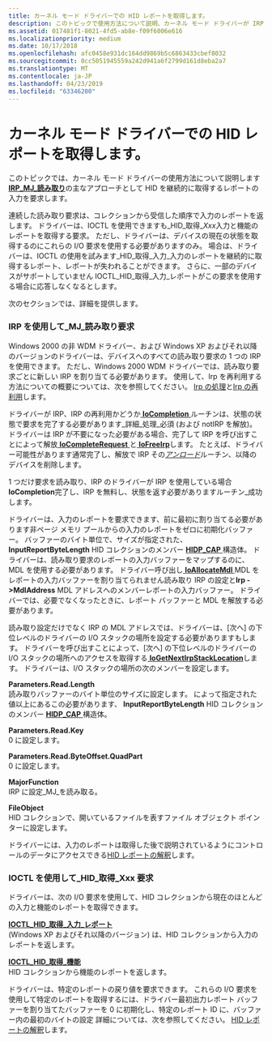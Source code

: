 ```yaml
---
title: カーネル モード ドライバーでの HID レポートを取得します。
description: このトピックで使用方法について説明、カーネル モード ドライバーが IRP_MJ_READ 要求の主なアプローチとして HID 入力レポートを継続的に取得するため。
ms.assetid: 017481f1-8021-4fd5-ab8e-f09f6006e616
ms.localizationpriority: medium
ms.date: 10/17/2018
ms.openlocfilehash: afc0458e931dc164dd9869b5c6863433cbef8032
ms.sourcegitcommit: 0cc5051945559a242d941a6f2799d161d8eba2a7
ms.translationtype: MT
ms.contentlocale: ja-JP
ms.lasthandoff: 04/23/2019
ms.locfileid: "63346200"
---
```

# <a name="obtaining-hid-reports-by-kernel-mode-drivers"></a>カーネル モード ドライバーでの HID レポートを取得します。


このトピックでは、カーネル モード ドライバーの使用方法について説明します[ **IRP\_MJ\_読み取り**](https://msdn.microsoft.com/library/windows/hardware/ff550794)の主なアプローチとして HID を継続的に取得するレポートの入力を要求します。

連続した読み取り要求は、コレクションから受信した順序で入力のレポートを返します。 ドライバーは、IOCTL を使用できますも\_HID\_取得\_*Xxx*入力と機能のレポートを取得する要求。 ただし、ドライバーは、デバイスの現在の状態を取得するのにこれらの I/O 要求を使用する必要がありますのみ。 場合は、ドライバーは、IOCTL の使用を試みます\_HID\_取得\_入力\_入力のレポートを継続的に取得するレポート、レポートが失われることができます。 さらに、一部のデバイスがサポートしていません IOCTL\_HID\_取得\_入力\_レポートがこの要求を使用する場合に応答しなくなるとします。

次のセクションでは、詳細を提供します。

### <a href="" id="using-irp-ml-read-requests"></a>IRP を使用して\_MJ\_読み取り要求

Windows 2000 の非 WDM ドライバー、および Windows XP およびそれ以降のバージョンのドライバーは、デバイスへのすべての読み取り要求の 1 つの IRP を使用できます。 ただし、Windows 2000 WDM ドライバーでは、読み取り要求ごとに新しい IRP を割り当てる必要があります。 使用して、Irp を再利用する方法についての概要については、次を参照してください。 [Irp の処理](https://msdn.microsoft.com/library/windows/hardware/ff546847)と[Irp の再利用](https://msdn.microsoft.com/library/windows/hardware/ff561107)します。

ドライバーが IRP、IRP の再利用かどうか[ **IoCompletion** ](https://msdn.microsoft.com/library/windows/hardware/ff548354)ルーチンは、状態の状態で要求を完了する必要があります\_詳細\_処理\_必須 (および notIRP を解放)。 ドライバーは IRP が不要になった必要がある場合、完了して IRP を呼び出すことによって解放[ **IoCompleteRequest** ](https://msdn.microsoft.com/library/windows/hardware/ff548343)と[ **IoFreeIrp**](https://msdn.microsoft.com/library/windows/hardware/ff549113)します。 たとえば、ドライバー可能性があります通常完了し、解放で IRP その[*アンロード*](https://msdn.microsoft.com/library/windows/hardware/ff564886)ルーチン、以降のデバイスを削除します。

1 つだけ要求を読み取り、IRP のドライバーが IRP を使用している場合**IoCompletion**完了し、IRP を無料し、状態を返す必要がありますルーチン\_成功します。

ドライバーは、入力のレポートを要求できます、前に最初に割り当てる必要があります非ページ メモリ プールからの入力のレポートをゼロに初期化バッファー。 バッファーのバイト単位で、サイズが指定された、 **InputReportByteLength** HID コレクションのメンバー [ **HIDP\_CAP** ](https://msdn.microsoft.com/library/windows/hardware/ff539697)構造体。 ドライバーは、読み取り要求のレポートの入力バッファーをマップするのに、MDL を使用する必要があります。 ドライバー呼び出し[ **IoAllocateMdl** ](https://msdn.microsoft.com/library/windows/hardware/ff548263) MDL をレポートの入力バッファーを割り当てられません読み取り IRP の設定と**Irp -&gt;MdlAddress** MDL アドレスへのメンバーレポートの入力バッファー。 ドライバーでは、必要でなくなったときに、レポート バッファーと MDL を解放する必要があります。

読み取り設定だけでなく IRP の MDL アドレスでは、ドライバーは、[次へ] の下位レベルのドライバーの I/O スタックの場所を設定する必要がありますもします。 ドライバーを呼び出すことによって、[次へ] の下位レベルのドライバーの I/O スタックの場所へのアクセスを取得する[ **IoGetNextIrpStackLocation**](https://msdn.microsoft.com/library/windows/hardware/ff549266)します。 ドライバーは、I/O スタックの場所の次のメンバーを設定します。

<a href="" id="parameters-read-length"></a>**Parameters.Read.Length**  
読み取りバッファーのバイト単位のサイズに設定します。 によって指定された値以上にあるこの必要があります、 **InputReportByteLength** HID コレクションのメンバー [ **HIDP\_CAP** ](https://msdn.microsoft.com/library/windows/hardware/ff539697)構造体。

<a href="" id="parameters-read-key"></a>**Parameters.Read.Key**  
0 に設定します。

<a href="" id="parameters-read-byteoffset-quadpart"></a>**Parameters.Read.ByteOffset.QuadPart**  
0 に設定します。

<a href="" id="majorfunction"></a>**MajorFunction**  
IRP に設定\_MJ\_を読み取る。

<a href="" id="fileobject"></a>**FileObject**  
HID コレクションで、開いているファイルを表すファイル オブジェクト ポインターに設定します。

ドライバーには、入力のレポートは取得した後で説明されているようにコントロールのデータにアクセスできる[HID レポートの解釈](interpreting-hid-reports.md)します。

### <a href="" id="using-ioctl-hid-get-xxx-requests"></a>IOCTL を使用して\_HID\_取得\_Xxx 要求

ドライバーは、次の I/O 要求を使用して、HID コレクションから現在のほとんどの入力と機能のレポートを取得できます。

<a href="" id="ioctl-hid-get-input-report"></a>[**IOCTL\_HID\_取得\_入力\_レポート**](https://msdn.microsoft.com/library/windows/hardware/ff541126)  
(Windows XP およびそれ以降のバージョン) は、HID コレクションから入力のレポートを返します。

<a href="" id="ioctl-hid-get-feature"></a>[**IOCTL\_HID\_取得\_機能**](https://msdn.microsoft.com/library/windows/hardware/ff541100)  
HID コレクションから機能のレポートを返します。

ドライバーは、特定のレポートの戻り値を要求できます。 これらの I/O 要求を使用して特定のレポートを取得するには、ドライバー最初出力レポート バッファーを割り当てたバッファーを 0 に初期化し、特定のレポート ID に、バッファー内の最初のバイトの設定 詳細については、次を参照してください。 [HID レポートの解釈](interpreting-hid-reports.md)します。

 

 





